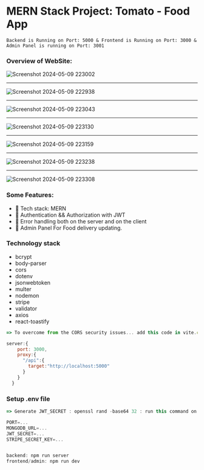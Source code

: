 # MERN Stack Project: Tomato - Food App

`Backend is Running on Port: 5000 & Frontend is Running on Port: 3000 & Admin Panel is running on Port: 3001`

### Overview of WebSite:

![Screenshot 2024-05-09 223002](https://github.com/jaychavada01/Tomato-Food_App/assets/165980640/e0e7f6f5-60c5-40dd-9792-d2ba691ab5e5)

---

![Screenshot 2024-05-09 222938](https://github.com/jaychavada01/Tomato-Food_App/assets/165980640/c4076711-fede-4ac3-8403-be949a222336)

---

![Screenshot 2024-05-09 223043](https://github.com/jaychavada01/Tomato-Food_App/assets/165980640/67c962bd-0cf8-4ce1-b1e1-cb20a1405033)

---

![Screenshot 2024-05-09 223130](https://github.com/jaychavada01/Tomato-Food_App/assets/165980640/a2b6a8da-1106-424c-84ff-4d4912f19837)

---

![Screenshot 2024-05-09 223159](https://github.com/jaychavada01/Tomato-Food_App/assets/165980640/c5596417-5079-4c74-8c58-3cf3050cf858)

---

![Screenshot 2024-05-09 223238](https://github.com/jaychavada01/Tomato-Food_App/assets/165980640/da1193f6-f622-415b-a496-bc393f032aeb)

---

![Screenshot 2024-05-09 223308](https://github.com/jaychavada01/Tomato-Food_App/assets/165980640/e572ad19-f79e-4233-8191-b18fc45481ab)


### Some Features:

- 🌟 Tech stack: MERN
- 🎃 Authentication && Authorization with JWT
- 🐞 Error handling both on the server and on the client
- 🔗 Admin Panel For Food delivery updating.

### Technology stack
- bcrypt
- body-parser
- cors
- dotenv
- jsonwebtoken
- multer
- nodemon
- stripe
- validator
- axios
- react-toastify

```js
=> To overcome from the CORS security issues... add this code in vite.config.js

server:{
    port: 3000,
    proxy:{
      "/api":{
        target:"http://localhost:5000"
      }
    }
  }

```

### Setup .env file

```js
=> Generate JWT_SECRET : openssl rand -base64 32 : run this command on gitbash terminal

PORT=...
MONGODB_URL=...
JWT_SECRET=...
STRIPE_SECRET_KEY=...
```

```js

backend: npm run server
frontend/admin: npm run dev

```
